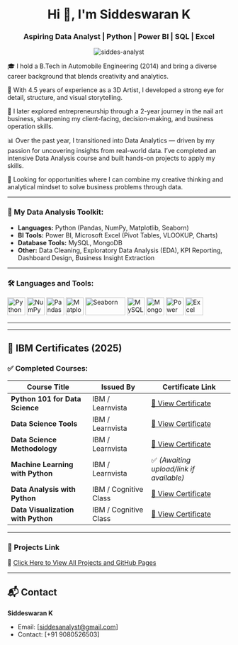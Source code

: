 <h1 align="center">Hi 👋, I'm Siddeswaran K</h1>
<h3 align="center">Aspiring Data Analyst | Python | Power BI | SQL | Excel</h3>

<p align="center">
  <img src="https://komarev.com/ghpvc/?username=siddes-analyst&label=Profile%20views&color=0e75b6&style=flat" alt="siddes-analyst" />
</p>

🎓 I hold a B.Tech in Automobile Engineering (2014) and bring a diverse career background that blends creativity and analytics.

🎨 With 4.5 years of experience as a 3D Artist, I developed a strong eye for detail, structure, and visual storytelling.

💅 I later explored entrepreneurship through a 2-year journey in the nail art business, sharpening my client-facing, decision-making, and business operation skills.

📊 Over the past year, I transitioned into Data Analytics — driven by my passion for uncovering insights from real-world data. I’ve completed an intensive Data Analysis course and built hands-on projects to apply my skills.

📍 Looking for opportunities where I can combine my creative thinking and analytical mindset to solve business problems through data.

---

### 🔧 My Data Analysis Toolkit:

- **Languages:** Python (Pandas, NumPy, Matplotlib, Seaborn)
- **BI Tools:** Power BI, Microsoft Excel (Pivot Tables, VLOOKUP, Charts)
- **Database Tools:** MySQL, MongoDB
- **Other:** Data Cleaning, Exploratory Data Analysis (EDA), KPI Reporting, Dashboard Design, Business Insight Extraction

---

### 🛠️ Languages and Tools:

<p align="left">
  <!-- Python -->
  <img src="https://cdn.jsdelivr.net/gh/devicons/devicon/icons/python/python-original.svg" alt="Python" width="40" height="40"/>

  <!-- NumPy -->
  <img src="https://cdn.jsdelivr.net/gh/devicons/devicon/icons/numpy/numpy-original.svg" alt="NumPy" width="40" height="40"/>

  <!-- Pandas (white background version) -->
  <img src="https://cdn.jsdelivr.net/gh/devicons/devicon/icons/pandas/pandas-original.svg" alt="Pandas" width="40" height="40"/>

  <!-- Matplotlib (light version) -->
  <img src="https://www.vectorlogo.zone/logos/matplotlib/matplotlib-icon.svg" alt="Matplotlib" width="40" height="40"/>

  <!-- Seaborn (custom light version workaround) -->
  <img src="https://seaborn.pydata.org/_static/logo-wide-lightbg.svg" alt="Seaborn" width="90" height="40"/>

  <!-- MySQL -->
  <img src="https://cdn.jsdelivr.net/gh/devicons/devicon/icons/mysql/mysql-original.svg" alt="MySQL" width="40" height="40"/>

  <!-- MongoDB -->
  <img src="https://cdn.jsdelivr.net/gh/devicons/devicon/icons/mongodb/mongodb-original.svg" alt="MongoDB" width="40" height="40"/>

  <!-- Power BI (brighter icon) -->
  <img src="https://img.icons8.com/color/48/power-bi.png" alt="Power BI" width="40" height="40"/>

  <!-- Excel -->
  <img src="https://img.icons8.com/color/48/microsoft-excel-2019--v1.png" alt="Excel" width="40" height="40"/>
</p>

---

---

## 🧾 IBM Certificates (2025)

### ✅ Completed Courses:

| Course Title | Issued By | Certificate Link |
|--------------|-----------|------------------|
| **Python 101 for Data Science** | IBM / Learnvista | [🔗 View Certificate](https://courses.learnvista.skillsnetwork.site/certificates/634e141223db4839b95e947c609f5f62) |
| **Data Science Tools** | IBM / Learnvista | [🔗 View Certificate](https://courses.learnvista.skillsnetwork.site/certificates/712300d917d74013ac90a0e2114d9f3f) |
| **Data Science Methodology** | IBM / Learnvista | [🔗 View Certificate](https://courses.learnvista.skillsnetwork.site/certificates/2164d9d059ef4ccfa30fb35036d3901b) |
| **Machine Learning with Python** | IBM / Learnvista | ✅ *(Awaiting upload/link if available)* |
| **Data Analysis with Python** | IBM / Cognitive Class | [🔗 View Certificate](https://courses.cognitiveclass.ai/certificates/3379be4f86ac447c9e70af851260b696) |
| **Data Visualization with Python** | IBM / Cognitive Class | [🔗 View Certificate](https://courses.cognitiveclass.ai/certificates/f960baf97de44ea69ae15acd80e43db3) | 

---

### 📘 Projects Link

🔗 [Click Here to View All Projects and GitHub Pages](https://github.com/Siddes-Analyst/All_GitHub_Project_And_GitHub_Pages_Link_In_One) 

---

## 📬 Contact
**Siddeswaran K**
- Email: [siddesanalyst@gmail.com]
- Contact: [+91 9080526503]
